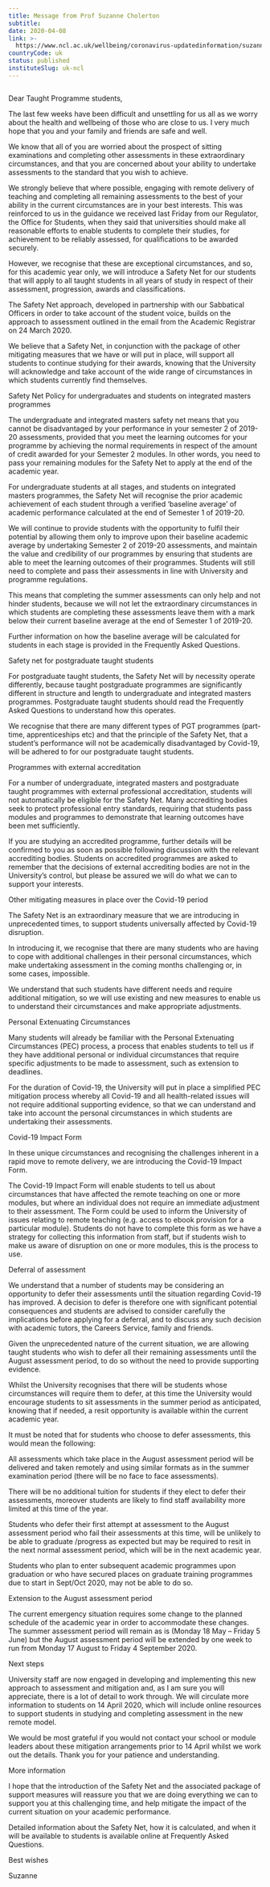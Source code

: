```yaml
---
title: Message from Prof Suzanne Cholerton
subtitle: 
date: 2020-04-08
link: >-
  https://www.ncl.ac.uk/wellbeing/coronavirus-updatedinformation/suzanne-cholerton/
countryCode: uk
status: published
instituteSlug: uk-ncl
---
```

![]()

Dear Taught Programme students,

The last few weeks have been difficult and unsettling for us all as we worry about the health and wellbeing of those who are close to us. I very much hope that you and your family and friends are safe and well.

We know that all of you are worried about the prospect of sitting examinations and completing other assessments in these extraordinary circumstances, and that you are concerned about your ability to undertake assessments to the standard that you wish to achieve.

We strongly believe that where possible, engaging with remote delivery of teaching and completing all remaining assessments to the best of your ability in the current circumstances are in your best interests. This was reinforced to us in the guidance we received last Friday from our Regulator, the Office for Students, when they said that universities should make all reasonable efforts to enable students to complete their studies, for achievement to be reliably assessed, for qualifications to be awarded securely.

However, we recognise that these are exceptional circumstances, and so, for this academic year only, we will introduce a Safety Net for our students that will apply to all taught students in all years of study in respect of their assessment, progression, awards and classifications.

The Safety Net approach, developed in partnership with our Sabbatical Officers in order to take account of the student voice, builds on the approach to assessment outlined in the email from the Academic Registrar on 24 March 2020.

We believe that a Safety Net, in conjunction with the package of other mitigating measures that we have or will put in place, will support all students to continue studying for their awards, knowing that the University will acknowledge and take account of the wide range of circumstances in which students currently find themselves.

Safety Net Policy for undergraduates and students on integrated masters programmes

The undergraduate and integrated masters safety net means that you cannot be disadvantaged by your performance in your semester 2 of 2019-20 assessments, provided that you meet the learning outcomes for your programme by achieving the normal requirements in respect of the amount of credit awarded for your Semester 2 modules. In other words, you need to pass your remaining modules for the Safety Net to apply at the end of the academic year.

For undergraduate students at all stages, and students on integrated masters programmes, the Safety Net will recognise the prior academic achievement of each student through a verified ‘baseline average’ of academic performance calculated at the end of Semester 1 of 2019-20.

We will continue to provide students with the opportunity to fulfil their potential by allowing them only to improve upon their baseline academic average by undertaking Semester 2 of 2019-20 assessments, and maintain the value and credibility of our programmes by ensuring that students are able to meet the learning outcomes of their programmes. Students will still need to complete and pass their assessments in line with University and programme regulations.

This means that completing the summer assessments can only help and not hinder students, because we will not let the extraordinary circumstances in which students are completing these assessments leave them with a mark below their current baseline average at the end of Semester 1 of 2019-20.

Further information on how the baseline average will be calculated for students in each stage is provided in the Frequently Asked Questions.

Safety net for postgraduate taught students

For postgraduate taught students, the Safety Net will by necessity operate differently, because taught postgraduate programmes are significantly different in structure and length to undergraduate and integrated masters programmes. Postgraduate taught students should read the Frequently Asked Questions to understand how this operates.

We recognise that there are many different types of PGT programmes (part-time, apprenticeships etc) and that the principle of the Safety Net, that a student’s performance will not be academically disadvantaged by Covid-19, will be adhered to for our postgraduate taught students.

Programmes with external accreditation

For a number of undergraduate, integrated masters and postgraduate taught programmes with external professional accreditation, students will not automatically be eligible for the Safety Net. Many accrediting bodies seek to protect professional entry standards, requiring that students pass modules and programmes to demonstrate that learning outcomes have been met sufficiently.

If you are studying an accredited programme, further details will be confirmed to you as soon as possible following discussion with the relevant accrediting bodies. Students on accredited programmes are asked to remember that the decisions of external accrediting bodies are not in the University’s control, but please be assured we will do what we can to support your interests.

Other mitigating measures in place over the Covid-19 period

The Safety Net is an extraordinary measure that we are introducing in unprecedented times, to support students universally affected by Covid-19 disruption.

In introducing it, we recognise that there are many students who are having to cope with additional challenges in their personal circumstances, which make undertaking assessment in the coming months challenging or, in some cases, impossible.

We understand that such students have different needs and require additional mitigation, so we will use existing and new measures to enable us to understand their circumstances and make appropriate adjustments.

Personal Extenuating Circumstances

Many students will already be familiar with the Personal Extenuating Circumstances (PEC) process, a process that enables students to tell us if they have additional personal or individual circumstances that require specific adjustments to be made to assessment, such as extension to deadlines.

For the duration of Covid-19, the University will put in place a simplified PEC mitigation process whereby all Covid-19 and all health-related issues will not require additional supporting evidence, so that we can understand and take into account the personal circumstances in which students are undertaking their assessments.

Covid-19 Impact Form

In these unique circumstances and recognising the challenges inherent in a rapid move to remote delivery, we are introducing the Covid-19 Impact Form.

The Covid-19 Impact Form will enable students to tell us about circumstances that have affected the remote teaching on one or more modules, but where an individual does not require an immediate adjustment to their assessment. The Form could be used to inform the University of issues relating to remote teaching (e.g. access to ebook provision for a particular module). Students do not have to complete this form as we have a strategy for collecting this information from staff, but if students wish to make us aware of disruption on one or more modules, this is the process to use.

Deferral of assessment

We understand that a number of students may be considering an opportunity to defer their assessments until the situation regarding Covid-19 has improved. A decision to defer is therefore one with significant potential consequences and students are advised to consider carefully the implications before applying for a deferral, and to discuss any such decision with academic tutors, the Careers Service, family and friends.

Given the unprecedented nature of the current situation, we are allowing taught students who wish to defer all their remaining assessments until the August assessment period, to do so without the need to provide supporting evidence.

Whilst the University recognises that there will be students whose circumstances will require them to defer, at this time the University would encourage students to sit assessments in the summer period as anticipated, knowing that if needed, a resit opportunity is available within the current academic year.

It must be noted that for students who choose to defer assessments, this would mean the following:

All assessments which take place in the August assessment period will be delivered and taken remotely and using similar formats as in the summer examination period (there will be no face to face assessments).

There will be no additional tuition for students if they elect to defer their assessments, moreover students are likely to find staff availability more limited at this time of the year.

Students who defer their first attempt at assessment to the August assessment period who fail their assessments at this time, will be unlikely to be able to graduate /progress as expected but may be required to resit in the next normal assessment period, which will be in the next academic year.

Students who plan to enter subsequent academic programmes upon graduation or who have secured places on graduate training programmes due to start in Sept/Oct 2020, may not be able to do so.

Extension to the August assessment period

The current emergency situation requires some change to the planned schedule of the academic year in order to accommodate these changes. The summer assessment period will remain as is (Monday 18 May – Friday 5 June) but the August assessment period will be extended by one week to run from Monday 17 August to Friday 4 September 2020.

Next steps

University staff are now engaged in developing and implementing this new approach to assessment and mitigation and, as I am sure you will appreciate, there is a lot of detail to work through. We will circulate more information to students on 14 April 2020, which will include online resources to support students in studying and completing assessment in the new remote model.

We would be most grateful if you would not contact your school or module leaders about these mitigation arrangements prior to 14 April whilst we work out the details. Thank you for your patience and understanding.

More information

I hope that the introduction of the Safety Net and the associated package of support measures will reassure you that we are doing everything we can to support you at this challenging time, and help mitigate the impact of the current situation on your academic performance.

Detailed information about the Safety Net, how it is calculated, and when it will be available to students is available online at Frequently Asked Questions.

Best wishes

Suzanne